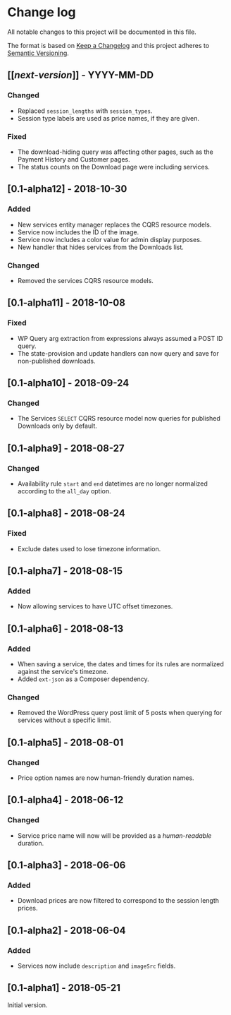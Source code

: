 # Change log
All notable changes to this project will be documented in this file.

The format is based on [Keep a Changelog](http://keepachangelog.com/)
and this project adheres to [Semantic Versioning](http://semver.org/).

## [[*next-version*]] - YYYY-MM-DD
### Changed
- Replaced `session_lengths` with `session_types`.
- Session type labels are used as price names, if they are given.

### Fixed
- The download-hiding query was affecting other pages, such as the Payment History and Customer pages.
- The status counts on the Download page were including services.

## [0.1-alpha12] - 2018-10-30
### Added
- New services entity manager replaces the CQRS resource models.
- Service now includes the ID of the image.
- Service now includes a color value for admin display purposes.
- New handler that hides services from the Downloads list.

### Changed
- Removed the services CQRS resource models.

## [0.1-alpha11] - 2018-10-08
### Fixed
- WP Query arg extraction from expressions always assumed a POST ID query.
- The state-provision and update handlers can now query and save for non-published downloads.

## [0.1-alpha10] - 2018-09-24
### Changed
- The Services `SELECT` CQRS resource model now queries for published Downloads only by default.

## [0.1-alpha9] - 2018-08-27
### Changed
- Availability rule `start` and `end` datetimes are no longer normalized according to the `all_day` option.

## [0.1-alpha8] - 2018-08-24
### Fixed
- Exclude dates used to lose timezone information.

## [0.1-alpha7] - 2018-08-15
### Added
- Now allowing services to have UTC offset timezones.

## [0.1-alpha6] - 2018-08-13
### Added
- When saving a service, the dates and times for its rules are normalized against the service's timezone.
- Added `ext-json` as a Composer dependency.

### Changed
- Removed the WordPress query post limit of 5 posts when querying for services without a specific limit.

## [0.1-alpha5] - 2018-08-01
### Changed
- Price option names are now human-friendly duration names.

## [0.1-alpha4] - 2018-06-12
### Changed
- Service price name will now will be provided as a *human-readable* duration.

## [0.1-alpha3] - 2018-06-06
### Added
- Download prices are now filtered to correspond to the session length prices.

## [0.1-alpha2] - 2018-06-04
### Added
- Services now include `description` and `imageSrc` fields. 

## [0.1-alpha1] - 2018-05-21
Initial version.
